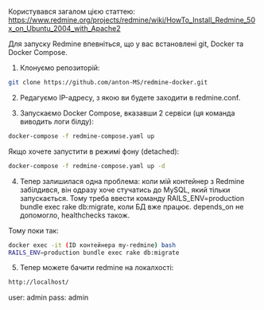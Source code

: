 Користувався загалом цією статтею: 
https://www.redmine.org/projects/redmine/wiki/HowTo_Install_Redmine_50x_on_Ubuntu_2004_with_Apache2

Для запуску Redmine впевніться, що у вас встановлені git, Docker та Docker Compose.

1. Клонуємо репозиторій:
```bash
git clone https://github.com/anton-MS/redmine-docker.git
```
2. Редагуємо IP-адресу, з якою ви будете заходити в redmine.conf.

3. Запускаємо Docker Compose, вказавши 2 сервіси (ця команда виводить логи білду):
```bash
docker-compose -f redmine-compose.yaml up 
```
Якщо хочете запустити в режимі фону (detached):
```bash
docker-compose -f redmine-compose.yaml up -d
```
4. Тепер залишилася одна проблема: коли мій контейнер з Redmine забілдився, він одразу хоче стучатись до MySQL, який тільки запускається. Тому треба ввести команду RAILS_ENV=production bundle exec rake db:migrate, коли БД вже працює. depends_on не допомогло, healthchecks також.

Тому поки так:
```bash
docker exec -it (ID контейнера my-redmine) bash
RAILS_ENV=production bundle exec rake db:migrate
```
5. Тепер можете бачити redmine на локалхості:
```bash
http://localhost/
```
user: admin
pass: admin
